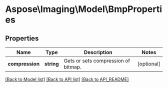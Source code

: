# Aspose\Imaging\Model\BmpProperties

## Properties
Name | Type | Description | Notes
------------ | ------------- | ------------- | -------------
**compression** | **string** | Gets or sets compression of bitmap. | [optional] 

[[Back to Model list]](API_README.md#documentation-for-models) [[Back to API list]](API_README.md#documentation-for-api-endpoints) [[Back to API_README]](API_README.md)

